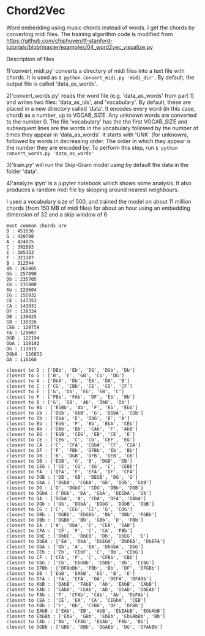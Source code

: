 # Chord2Vec

Word embedding using music chords instead of words. 
I get the chords by converting midi files.
The training algorithm code is modified from 
https://github.com/chiphuyen/tf-stanford-tutorials/blob/master/examples/04_word2vec_visualize.py

Description of files

1)'convert_midi.py' converts a directory of midi files into a text file with chords.
It is used as ``$ python convert_midi.py 'midi_dir'``. By default, the output file is called 'data_as_words'.

2)'convert_words.py' reads the word file (e.g. 'data_as_words' from part 1) and writes two files: 'data_as_ids', and 'vocabulary'. By default, these are placed in a new directory called 'data'. It encodes every word (in this case, chord) as a number, up to VOCAB_SIZE. Any unknown words are converted to the number 0. The file 'vocabulary' has the the first VOCAB_SIZE and subsequent lines are the words in the vocabulary followed by the number of times they appear in 'data_as_words'. It starts with 'UNK' (for unknown), followed by words in decreasing order. The order in which they appear is the number they are encoded by. To perform this step, run ``$ python convert_words.py 'data_as_words'``

3)'train.py' will run the Skip-Gram model using by default the data in the folder 'data'. 

4)'analyze.ipyn' is a jupyter notebook which shows some analysis. It also produces a random midi file by skipping around nearest neighbours.

I used a vocabulary size of 500, and trained the model on about 11 million chords (from 150 MB of midi files) for about an hour using an embedding dimension of 32 and a skip window of 6
```
most common chords are
D : 451636
G : 439790
A : 424825
C : 392893
E : 385333
F : 321387
B : 312544
Bb : 265405
Gb : 257890
Db : 235705
Eb : 235000
Ab : 229604
EG : 155932
CE : 147353
CA : 143931
DF : 138334
DB : 136625
GB : 130326
CEG : 128759
FA : 125667
DGB : 122194
GbA : 119192
DG : 117815
DGbA : 116855
DA : 116160
```

```
closest to D : ['DBb', 'Eb', 'DG', 'DGb', 'Db']
closest to G : ['B', 'E', 'GB', 'CG', 'DG']
closest to A : ['DbA', 'Db', 'EA', 'DA', 'B']
closest to C : ['CG', 'CBb', 'CE', 'CD', 'CF']
closest to E : ['G', 'Db', 'EG', 'EB', 'C']
closest to F : ['FBb', 'FAb', 'DF', 'Eb', 'Bb']
closest to B : ['G', 'DB', 'Ab', 'DbB', 'Db']
closest to Bb : ['EbBb', 'Ab', 'F', 'Eb', 'EbG']
closest to Gb : ['DGb', 'GbB', 'G', 'DGbA', 'CGb']
closest to Db : ['DbA', 'E', 'DbG', 'B', 'A']
closest to Eb : ['EbG', 'F', 'Bb', 'EbA', 'CEb']
closest to Ab : ['DAb', 'Bb', 'CAb', 'F', 'AbB']
closest to EG : ['EGB', 'CEG', 'EB', 'CE', 'E']
closest to CE : ['CEG', 'C', 'CG', 'CEF', 'EG']
closest to CA : ['C', 'CFA', 'CGbA', 'CF', 'CGA']
closest to DF : ['F', 'FBb', 'DFBb', 'Eb', 'Bb']
closest to DB : ['B', 'DGB', 'DFB', 'DEB', 'GB']
closest to GB : ['EGB', 'G', 'B', 'DGB', 'DB']
closest to CEG : ['CE', 'CG', 'EG', 'C', 'CEBb']
closest to FA : ['DFA', 'F', 'EFA', 'DF', 'CFA']
closest to DGB : ['DB', 'GB', 'DEGB', 'DG', 'G']
closest to GbA : ['DGbA', 'CGbA', 'Gb', 'DGb', 'GbB']
closest to DG : ['G', 'DGbG', 'CDG', 'DBb', 'DGB']
closest to DGbA : ['DGb', 'DA', 'GbA', 'DEGbA', 'Gb']
closest to DA : ['DGbA', 'A', 'CDA', 'DFA', 'DAbA']
closest to DGb : ['Gb', 'DGbA', 'DGbG', 'DGbB', 'GbB']
closest to CG : ['C', 'CEG', 'CE', 'G', 'CDG']
closest to GBb : ['DGBb', 'EbGBb', 'Bb', 'DBb', 'FGBb']
closest to DBb : ['DGBb', 'Bb', 'GBb', 'D', 'FBb']
closest to EA : ['A', 'DbA', 'E', 'CEA', 'EAB']
closest to CFA : ['CF', 'F', 'C', 'CA', 'FBb']
closest to DbE : ['DbDE', 'DbEB', 'Db', 'DbEG', 'E']
closest to DbEA : ['EA', 'DbA', 'DbEGA', 'DbDEA', 'DbEFA']
closest to DbA : ['Db', 'A', 'EA', 'DbGbA', 'DbG']
closest to CEb : ['Eb', 'CEbF', 'C', 'Bb', 'CEbG']
closest to CF : ['CFA', 'F', 'C', 'CFBb', 'CBb']
closest to EbG : ['Eb', 'EbGBb', 'EbBb', 'Bb', 'CEbG']
closest to DFBb : ['DFAbBb', 'FBb', 'Bb', 'DF', 'DFGBb']
closest to EB : ['EGB', 'EAbB', 'EG', 'B', 'E']
closest to DFA : ['FA', 'EFA', 'DA', 'DEFA', 'DFABb']
closest to AbB : ['DAbB', 'FAbB', 'Ab', 'EAbB', 'CAbB']
closest to EAb : ['EAbB', 'CEAb', 'Ab', 'DEAb', 'DbEAb']
closest to FAb : ['F', 'CFAb', 'CAb', 'Ab', 'EbFAb']
closest to CEA : ['CE', 'EA', 'CA', 'CEGbA', 'CEB']
closest to FBb : ['F', 'Bb', 'CFBb', 'DF', 'DFBb']
closest to EAbB : ['EAb', 'EB', 'AbB', 'EbEAbB', 'EGbAbB']
closest to EbGBb : ['EbG', 'GBb', 'EbBb', 'EbGAbBb', 'Bb']
closest to CAb : ['Ab', 'CFAb', 'EbAb', 'FAb', 'Bb']
closest to DGBb : ['GBb', 'DBb', 'DGABb', 'DG', 'DFAbBb']
```

